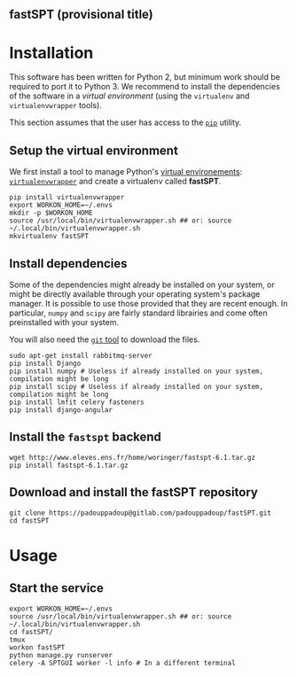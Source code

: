 fastSPT (provisional title)
--------------------------

# Installation
This software has been written for Python 2, but minimum work should be required to port it to Python 3. We recommend to install the dependencies of the software in a *virtual environment* (using the `virtualenv` and `virtualenvwrapper` tools).

This section assumes that the user has access to the [`pip`](https://pip.pypa.io/en/stable/installing/) utility.

## Setup the virtual environment
We first install a tool to manage Python's [virtual environements](https://virtualenvwrapper.readthedocs.io/en/latest/): [`virtualenvwrapper`](https://virtualenvwrapper.readthedocs.io/en/latest/) and create a virtualenv called **fastSPT**.

```{shell}
pip install virtualenvwrapper
export WORKON_HOME=~/.envs
mkdir -p $WORKON_HOME
source /usr/local/bin/virtualenvwrapper.sh ## or: source ~/.local/bin/virtualenvwrapper.sh
mkvirtualenv fastSPT
```

## Install dependencies
Some of the dependencies might already be installed on your system, or might be directly available through your operating system's package manager. It is possible to use those provided that they are recent enough. In particular, `numpy` and `scipy` are fairly standard librairies and come often preinstalled with your system.

You will also need the [`git` tool](https://git-scm.com/) to download the files.

```{shell}
sudo apt-get install rabbitmq-server
pip install Django
pip install numpy # Useless if already installed on your system, compilation might be long
pip install scipy # Useless if already installed on your system, compilation might be long
pip install lmfit celery fasteners
pip install django-angular
```

## Install the `fastspt` backend
```{shell}
wget http://www.eleves.ens.fr/home/woringer/fastspt-6.1.tar.gz
pip install fastspt-6.1.tar.gz
```

## Download and install the fastSPT repository

```{shell}
git clone https://padouppadoup@gitlab.com/padouppadoup/fastSPT.git
cd fastSPT
```

# Usage
## Start the service

```{bash}
export WORKON_HOME=~/.envs
source /usr/local/bin/virtualenvwrapper.sh ## or: source ~/.local/bin/virtualenvwrapper.sh
cd fastSPT/
tmux
workon fastSPT
python manage.py runserver
celery -A SPTGUI worker -l info # In a different terminal
```
